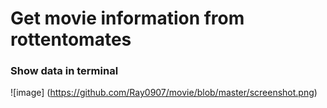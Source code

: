 # Get movie information from rottentomates 
### Show data in terminal

![image] (https://github.com/Ray0907/movie/blob/master/screenshot.png)
